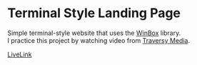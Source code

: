 # Terminal Style Landing Page

Simple terminal-style website that uses the [WinBox](https://github.com/nextapps-de/winbox) library. 
<br>
I practice this project by watching video from [
Traversy Media](https://www.youtube.com/watch?v=jQCk2yo10YY&t).



[LiveLink](https://rbw-terminal-landing-page.netlify.app/)

